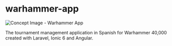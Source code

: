 # warhammer-app
![Concept Image - Warhammer App](http://lanzamientos.alnajona.es/assets/Warhammer-App-Template.png)

The tournament management application in Spanish for Warhammer 40,000 created with Laravel, Ionic 6 and Angular.

